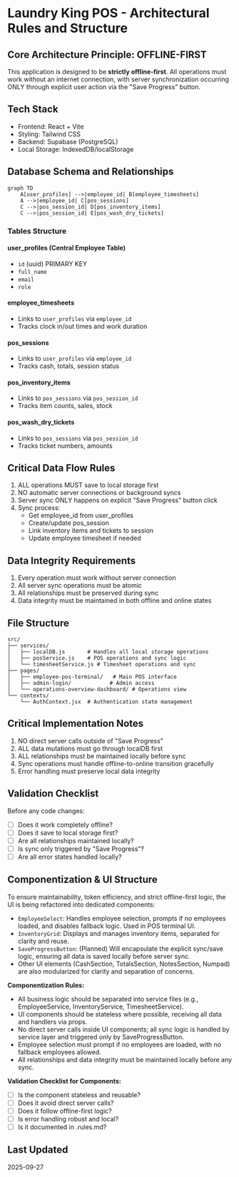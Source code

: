 # Laundry King POS - Architectural Rules and Structure

## Core Architecture Principle: OFFLINE-FIRST

This application is designed to be **strictly offline-first**. All operations must work without an internet connection, with server synchronization occurring ONLY through explicit user action via the "Save Progress" button.

## Tech Stack

- Frontend: React + Vite
- Styling: Tailwind CSS
- Backend: Supabase (PostgreSQL)
- Local Storage: IndexedDB/localStorage

## Database Schema and Relationships

```mermaid
graph TD
    A[user_profiles] -->|employee_id| B[employee_timesheets]
    A -->|employee_id| C[pos_sessions]
    C -->|pos_session_id| D[pos_inventory_items]
    C -->|pos_session_id| E[pos_wash_dry_tickets]
```

### Tables Structure

#### user_profiles (Central Employee Table)

- `id` (uuid) PRIMARY KEY
- `full_name`
- `email`
- `role`

#### employee_timesheets

- Links to `user_profiles` via `employee_id`
- Tracks clock in/out times and work duration

#### pos_sessions

- Links to `user_profiles` via `employee_id`
- Tracks cash, totals, session status

#### pos_inventory_items

- Links to `pos_sessions` via `pos_session_id`
- Tracks item counts, sales, stock

#### pos_wash_dry_tickets

- Links to `pos_sessions` via `pos_session_id`
- Tracks ticket numbers, amounts

## Critical Data Flow Rules

1. ALL operations MUST save to local storage first
2. NO automatic server connections or background syncs
3. Server sync ONLY happens on explicit "Save Progress" button click
4. Sync process:
   - Get employee_id from user_profiles
   - Create/update pos_session
   - Link inventory items and tickets to session
   - Update employee timesheet if needed

## Data Integrity Requirements

1. Every operation must work without server connection
2. All server sync operations must be atomic
3. All relationships must be preserved during sync
4. Data integrity must be maintained in both offline and online states

## File Structure

```
src/
├── services/
│   ├── localDB.js       # Handles all local storage operations
│   ├── posService.js    # POS operations and sync logic
│   └── timesheetService.js # Timesheet operations and sync
├── pages/
│   ├── employee-pos-terminal/   # Main POS interface
│   ├── admin-login/            # Admin access
│   └── operations-overview-dashboard/ # Operations view
└── contexts/
    └── AuthContext.jsx  # Authentication state management
```

## Critical Implementation Notes

1. NO direct server calls outside of "Save Progress"
2. ALL data mutations must go through localDB first
3. ALL relationships must be maintained locally before sync
4. Sync operations must handle offline-to-online transition gracefully
5. Error handling must preserve local data integrity

## Validation Checklist

Before any code changes:

- [ ] Does it work completely offline?
- [ ] Does it save to local storage first?
- [ ] Are all relationships maintained locally?
- [ ] Is sync only triggered by "Save Progress"?
- [ ] Are all error states handled locally?

## Componentization & UI Structure

To ensure maintainability, token efficiency, and strict offline-first logic, the UI is being refactored into dedicated components:

- `EmployeeSelect`: Handles employee selection, prompts if no employees loaded, and disables fallback logic. Used in POS terminal UI.
- `InventoryGrid`: Displays and manages inventory items, separated for clarity and reuse.
- `SaveProgressButton`: (Planned) Will encapsulate the explicit sync/save logic, ensuring all data is saved locally before server sync.
- Other UI elements (CashSection, TotalsSection, NotesSection, Numpad) are also modularized for clarity and separation of concerns.

**Componentization Rules:**

- All business logic should be separated into service files (e.g., EmployeeService, InventoryService, TimesheetService).
- UI components should be stateless where possible, receiving all data and handlers via props.
- No direct server calls inside UI components; all sync logic is handled by service layer and triggered only by SaveProgressButton.
- Employee selection must prompt if no employees are loaded, with no fallback employees allowed.
- All relationships and data integrity must be maintained locally before any sync.

**Validation Checklist for Components:**

- [ ] Is the component stateless and reusable?
- [ ] Does it avoid direct server calls?
- [ ] Does it follow offline-first logic?
- [ ] Is error handling robust and local?
- [ ] Is it documented in .rules.md?

## Last Updated

2025-09-27
